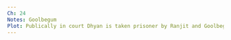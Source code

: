 ```yaml
---
Ch: 24
Notes: Goolbegum
Plot: Publically in court Dhyan is taken prisoner by Ranjit and Goolbegum. Chet Singh supports the accusations.
---
```

